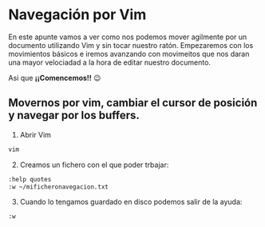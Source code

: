 # Navegación por Vim

En este apunte vamos a ver como nos podemos mover agilmente por un documento utilizando Vim y sin tocar nuestro ratón.
Empezaremos con los movimientos básicos e iremos avanzando con movimeitos que nos daran una mayor velociadad a la hora de editar nuestro documento.

Asi que **¡¡Comencemos!!** :wink:

## Movernos por vim, cambiar el cursor de posición y navegar por los buffers.

1. Abrir Vim
```bash
vim
```
2. Creamos un fichero con el que poder trbajar:
```bash
:help quotes
:w ~/mificheronavegacion.txt
```
3. Cuando lo tengamos guardado en disco podemos salir de la ayuda:
```vim
:w
```
